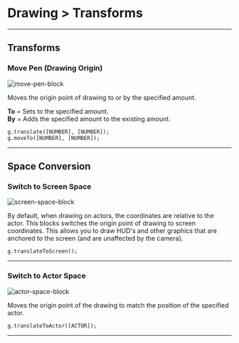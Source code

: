 # Drawing > Transforms

***

## Transforms

### <a name="draw-transtoby"></a> Move Pen (Drawing Origin)

![move-pen-block](http://static.stencyl.com/pedia2/block-images/9%20-%20Drawing/2%20-%20Transforms/draw-transtoby.png)

Moves the origin point of drawing to or by the specified amount.

**To** = Sets to the specified amount.<br/>
**By** = Adds the specified amount to the existing amount.

```
g.translate([NUMBER], [NUMBER]);
g.moveTo([NUMBER], [NUMBER]);
```

***

## Space Conversion

### <a name="to-screen-space"></a> Switch to Screen Space

![screen-space-block](http://static.stencyl.com/pedia2/block-images/9%20-%20Drawing/2%20-%20Transforms/to-screen-space.png)

By default, when drawing on actors, the coordinates are relative to the actor. This blocks switches the origin point of drawing to screen coordinates. This allows you to draw HUD's and other graphics that are anchored to the screen (and are unaffected by the camera).

```
g.translateToScreen();
```

***

### <a name="to-local-space"></a> Switch to Actor Space

![actor-space-block](http://static.stencyl.com/pedia2/block-images/9%20-%20Drawing/2%20-%20Transforms/to-local-space.png)

Moves the origin point of the drawing to match the position of the specified actor.

```
g.translateToActor([ACTOR]);
```

***
